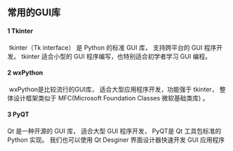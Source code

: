 ## 常用的GUI库

#### 1 Tkinter

​	tkinter（Tk interface） 是 Python 的标准 GUI 库， 支持跨平台的 GUI 程序开发。 tkinter 适合小型的 GUI 程序编写，也特别适合初学者学习 GUI 编程。   



#### 2 wxPython

​	wxPython是比较流行的GUI库， 适合大型应用程序开发，功能强于 tkinter， 整体设计框架类似于 MFC(Microsoft Foundation Classes 微软基础类库)  。



#### 3 PyQT

Qt 是一种开源的 GUI 库， 适合大型 GUI 程序开发， PyQT是 Qt 工具包标准的 Python 实现。 我们也可以使用 Qt Desginer 界面设计器快速开发 GUI 应用程序  